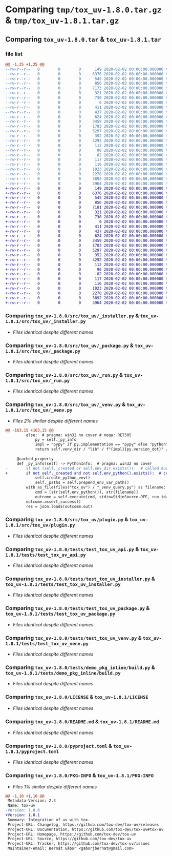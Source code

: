 # Comparing `tmp/tox_uv-1.8.0.tar.gz` & `tmp/tox_uv-1.8.1.tar.gz`

## Comparing `tox_uv-1.8.0.tar` & `tox_uv-1.8.1.tar`

### file list

```diff
@@ -1,25 +1,25 @@
--rw-r--r--   0        0        0      149 2020-02-02 00:00:00.000000 tox_uv-1.8.0/src/tox_uv/__init__.py
--rw-r--r--   0        0        0     6376 2020-02-02 00:00:00.000000 tox_uv-1.8.0/src/tox_uv/_installer.py
--rw-r--r--   0        0        0      545 2020-02-02 00:00:00.000000 tox_uv-1.8.0/src/tox_uv/_package.py
--rw-r--r--   0        0        0      856 2020-02-02 00:00:00.000000 tox_uv-1.8.0/src/tox_uv/_run.py
--rw-r--r--   0        0        0     7173 2020-02-02 00:00:00.000000 tox_uv-1.8.0/src/tox_uv/_venv.py
--rw-r--r--   0        0        0      321 2020-02-02 00:00:00.000000 tox_uv-1.8.0/src/tox_uv/_venv_query.py
--rw-r--r--   0        0        0      730 2020-02-02 00:00:00.000000 tox_uv-1.8.0/src/tox_uv/plugin.py
--rw-r--r--   0        0        0        0 2020-02-02 00:00:00.000000 tox_uv-1.8.0/src/tox_uv/py.typed
--rw-r--r--   0        0        0      411 2020-02-02 00:00:00.000000 tox_uv-1.8.0/src/tox_uv/version.py
--rw-r--r--   0        0        0      437 2020-02-02 00:00:00.000000 tox_uv-1.8.0/tests/conftest.py
--rw-r--r--   0        0        0      624 2020-02-02 00:00:00.000000 tox_uv-1.8.0/tests/test_tox_uv_api.py
--rw-r--r--   0        0        0     3459 2020-02-02 00:00:00.000000 tox_uv-1.8.0/tests/test_tox_uv_installer.py
--rw-r--r--   0        0        0     1783 2020-02-02 00:00:00.000000 tox_uv-1.8.0/tests/test_tox_uv_package.py
--rw-r--r--   0        0        0     5297 2020-02-02 00:00:00.000000 tox_uv-1.8.0/tests/test_tox_uv_venv.py
--rw-r--r--   0        0        0      352 2020-02-02 00:00:00.000000 tox_uv-1.8.0/tests/test_version.py
--rw-r--r--   0        0        0     4292 2020-02-02 00:00:00.000000 tox_uv-1.8.0/tests/demo_pkg_inline/build.py
--rw-r--r--   0        0        0      112 2020-02-02 00:00:00.000000 tox_uv-1.8.0/tests/demo_pkg_inline/pyproject.toml
--rw-r--r--   0        0        0       90 2020-02-02 00:00:00.000000 tox_uv-1.8.0/tests/demo_pkg_setuptools/pyproject.toml
--rw-r--r--   0        0        0       82 2020-02-02 00:00:00.000000 tox_uv-1.8.0/tests/demo_pkg_setuptools/setup.cfg
--rw-r--r--   0        0        0      117 2020-02-02 00:00:00.000000 tox_uv-1.8.0/tests/demo_pkg_setuptools/demo_pkg_setuptools/__init__.py
--rw-r--r--   0        0        0      116 2020-02-02 00:00:00.000000 tox_uv-1.8.0/.gitignore
--rw-r--r--   0        0        0     1023 2020-02-02 00:00:00.000000 tox_uv-1.8.0/LICENSE
--rw-r--r--   0        0        0     2278 2020-02-02 00:00:00.000000 tox_uv-1.8.0/README.md
--rw-r--r--   0        0        0     3892 2020-02-02 00:00:00.000000 tox_uv-1.8.0/pyproject.toml
--rw-r--r--   0        0        0     3964 2020-02-02 00:00:00.000000 tox_uv-1.8.0/PKG-INFO
+-rw-r--r--   0        0        0      149 2020-02-02 00:00:00.000000 tox_uv-1.8.1/src/tox_uv/__init__.py
+-rw-r--r--   0        0        0     6376 2020-02-02 00:00:00.000000 tox_uv-1.8.1/src/tox_uv/_installer.py
+-rw-r--r--   0        0        0      545 2020-02-02 00:00:00.000000 tox_uv-1.8.1/src/tox_uv/_package.py
+-rw-r--r--   0        0        0      856 2020-02-02 00:00:00.000000 tox_uv-1.8.1/src/tox_uv/_run.py
+-rw-r--r--   0        0        0     7181 2020-02-02 00:00:00.000000 tox_uv-1.8.1/src/tox_uv/_venv.py
+-rw-r--r--   0        0        0      321 2020-02-02 00:00:00.000000 tox_uv-1.8.1/src/tox_uv/_venv_query.py
+-rw-r--r--   0        0        0      730 2020-02-02 00:00:00.000000 tox_uv-1.8.1/src/tox_uv/plugin.py
+-rw-r--r--   0        0        0        0 2020-02-02 00:00:00.000000 tox_uv-1.8.1/src/tox_uv/py.typed
+-rw-r--r--   0        0        0      411 2020-02-02 00:00:00.000000 tox_uv-1.8.1/src/tox_uv/version.py
+-rw-r--r--   0        0        0      437 2020-02-02 00:00:00.000000 tox_uv-1.8.1/tests/conftest.py
+-rw-r--r--   0        0        0      624 2020-02-02 00:00:00.000000 tox_uv-1.8.1/tests/test_tox_uv_api.py
+-rw-r--r--   0        0        0     3459 2020-02-02 00:00:00.000000 tox_uv-1.8.1/tests/test_tox_uv_installer.py
+-rw-r--r--   0        0        0     1783 2020-02-02 00:00:00.000000 tox_uv-1.8.1/tests/test_tox_uv_package.py
+-rw-r--r--   0        0        0     5297 2020-02-02 00:00:00.000000 tox_uv-1.8.1/tests/test_tox_uv_venv.py
+-rw-r--r--   0        0        0      352 2020-02-02 00:00:00.000000 tox_uv-1.8.1/tests/test_version.py
+-rw-r--r--   0        0        0     4292 2020-02-02 00:00:00.000000 tox_uv-1.8.1/tests/demo_pkg_inline/build.py
+-rw-r--r--   0        0        0      112 2020-02-02 00:00:00.000000 tox_uv-1.8.1/tests/demo_pkg_inline/pyproject.toml
+-rw-r--r--   0        0        0       90 2020-02-02 00:00:00.000000 tox_uv-1.8.1/tests/demo_pkg_setuptools/pyproject.toml
+-rw-r--r--   0        0        0       82 2020-02-02 00:00:00.000000 tox_uv-1.8.1/tests/demo_pkg_setuptools/setup.cfg
+-rw-r--r--   0        0        0      117 2020-02-02 00:00:00.000000 tox_uv-1.8.1/tests/demo_pkg_setuptools/demo_pkg_setuptools/__init__.py
+-rw-r--r--   0        0        0      116 2020-02-02 00:00:00.000000 tox_uv-1.8.1/.gitignore
+-rw-r--r--   0        0        0     1023 2020-02-02 00:00:00.000000 tox_uv-1.8.1/LICENSE
+-rw-r--r--   0        0        0     2278 2020-02-02 00:00:00.000000 tox_uv-1.8.1/README.md
+-rw-r--r--   0        0        0     3892 2020-02-02 00:00:00.000000 tox_uv-1.8.1/pyproject.toml
+-rw-r--r--   0        0        0     3964 2020-02-02 00:00:00.000000 tox_uv-1.8.1/PKG-INFO
```

### Comparing `tox_uv-1.8.0/src/tox_uv/_installer.py` & `tox_uv-1.8.1/src/tox_uv/_installer.py`

 * *Files identical despite different names*

### Comparing `tox_uv-1.8.0/src/tox_uv/_package.py` & `tox_uv-1.8.1/src/tox_uv/_package.py`

 * *Files identical despite different names*

### Comparing `tox_uv-1.8.0/src/tox_uv/_run.py` & `tox_uv-1.8.1/src/tox_uv/_run.py`

 * *Files identical despite different names*

### Comparing `tox_uv-1.8.0/src/tox_uv/_venv.py` & `tox_uv-1.8.1/src/tox_uv/_venv.py`

 * *Files 2% similar despite different names*

```diff
@@ -163,15 +163,15 @@
         else:  # pragma: win32 no cover # noqa: RET505
             py = self._py_info
             impl = "pypy" if py.implementation == "pypy" else "python"
             return self.venv_dir / "lib" / f"{impl}{py.version_dot}" / "site-packages"
 
     @cached_property
     def _py_info(self) -> PythonInfo:  # pragma: win32 no cover
-        if not (self._created or self.env_dir.exists()):  # called during config, no environment setup
+        if not self._created and not self.env_python().exists():  # called during config, no environment setup
             self.create_python_env()
             self._paths = self.prepend_env_var_path()
         with as_file(files("tox_uv") / "_venv_query.py") as filename:
             cmd = [str(self.env_python()), str(filename)]
             outcome = self.execute(cmd, stdin=StdinSource.OFF, run_id="venv-query", show=False)
         outcome.assert_success()
         res = json.loads(outcome.out)
```

### Comparing `tox_uv-1.8.0/src/tox_uv/plugin.py` & `tox_uv-1.8.1/src/tox_uv/plugin.py`

 * *Files identical despite different names*

### Comparing `tox_uv-1.8.0/tests/test_tox_uv_api.py` & `tox_uv-1.8.1/tests/test_tox_uv_api.py`

 * *Files identical despite different names*

### Comparing `tox_uv-1.8.0/tests/test_tox_uv_installer.py` & `tox_uv-1.8.1/tests/test_tox_uv_installer.py`

 * *Files identical despite different names*

### Comparing `tox_uv-1.8.0/tests/test_tox_uv_package.py` & `tox_uv-1.8.1/tests/test_tox_uv_package.py`

 * *Files identical despite different names*

### Comparing `tox_uv-1.8.0/tests/test_tox_uv_venv.py` & `tox_uv-1.8.1/tests/test_tox_uv_venv.py`

 * *Files identical despite different names*

### Comparing `tox_uv-1.8.0/tests/demo_pkg_inline/build.py` & `tox_uv-1.8.1/tests/demo_pkg_inline/build.py`

 * *Files identical despite different names*

### Comparing `tox_uv-1.8.0/LICENSE` & `tox_uv-1.8.1/LICENSE`

 * *Files identical despite different names*

### Comparing `tox_uv-1.8.0/README.md` & `tox_uv-1.8.1/README.md`

 * *Files identical despite different names*

### Comparing `tox_uv-1.8.0/pyproject.toml` & `tox_uv-1.8.1/pyproject.toml`

 * *Files identical despite different names*

### Comparing `tox_uv-1.8.0/PKG-INFO` & `tox_uv-1.8.1/PKG-INFO`

 * *Files 1% similar despite different names*

```diff
@@ -1,10 +1,10 @@
 Metadata-Version: 2.3
 Name: tox-uv
-Version: 1.8.0
+Version: 1.8.1
 Summary: Integration of uv with tox.
 Project-URL: Changelog, https://github.com/tox-dev/tox-uv/releases
 Project-URL: Documentation, https://github.com/tox-dev/tox-uv#tox-uv
 Project-URL: Homepage, https://github.com/tox-dev/tox-uv
 Project-URL: Source, https://github.com/tox-dev/tox-uv
 Project-URL: Tracker, https://github.com/tox-dev/tox-uv/issues
 Maintainer-email: Bernát Gábor <gaborjbernat@gmail.com>
```

